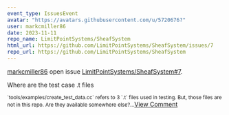 ```yaml
---
event_type: IssuesEvent
avatar: "https://avatars.githubusercontent.com/u/5720676?"
user: markcmiller86
date: 2023-11-11
repo_name: LimitPointSystems/SheafSystem
html_url: https://github.com/LimitPointSystems/SheafSystem/issues/7
repo_url: https://github.com/LimitPointSystems/SheafSystem
---
```


<a href='https://github.com/markcmiller86' target='_blank'>markcmiller86</a> open issue <a href='https://github.com/LimitPointSystems/SheafSystem/issues/7' target='_blank'>LimitPointSystems/SheafSystem#7</a>.

<p>Where are the test case .t files</p><small>`tools/examples/create_test_data.cc` refers to 3 `.t` files used in testing. But, those files are not in this repo. Are they available somewhere else?...</small><a href='https://github.com/LimitPointSystems/SheafSystem/issues/7' target='_blank'>View Comment</a>